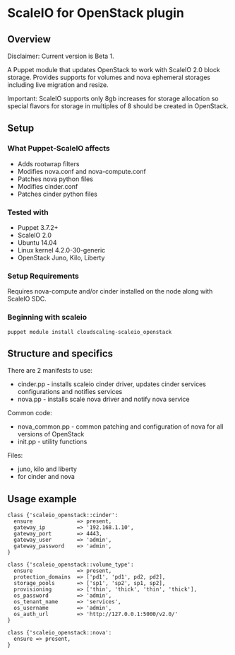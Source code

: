 # ScaleIO for OpenStack plugin

## Overview

Disclaimer: Current version is Beta 1.

A Puppet module that updates OpenStack to work with ScaleIO 2.0 block storage.
Provides supports for volumes and nova ephemeral storages including live migration and resize.

Important: ScaleIO supports only 8gb increases for storage allocation so special flavors for storage in multiples of 8
should be created in OpenStack.

## Setup

### What Puppet-ScaleIO affects

* Adds rootwrap filters
* Modifies nova.conf and nova-compute.conf
* Patches nova python files
* Modifies cinder.conf
* Patches cinder python files

### Tested with

* Puppet 3.7.2+
* ScaleIO 2.0
* Ubuntu 14.04
* Linux kernel 4.2.0-30-generic
* OpenStack Juno, Kilo, Liberty

### Setup Requirements

Requires nova-compute and/or cinder installed on the node along with ScaleIO SDC.

### Beginning with scaleio
  ```
  puppet module install cloudscaling-scaleio_openstack
  ```

## Structure and specifics

There are 2 manifests to use:
  * cinder.pp - installs scaleio cinder driver, updates cinder services configurations and notifies services
  * nova.pp   - installs scale nova driver and notify nova service

Common code:
  * nova_common.pp - common patching and configuration of nova for all versions of OpenStack
  * init.pp - utility functions

Files:
  * juno, kilo and liberty
  * for cinder and nova

## Usage example
  ```
  class {'scaleio_openstack::cinder':
    ensure              => present,
    gateway_ip          => '192.168.1.10',
    gateway_port        => 4443,
    gateway_user        => 'admin',
    gateway_password    => 'admin',
  }

  class {'scaleio_openstack::volume_type':
    ensure              => present,
    protection_domains  => ['pd1', 'pd1', pd2, pd2],
    storage_pools       => ['sp1', 'sp2', sp1, sp2],
    provisioning        => ['thin', 'thick', 'thin', 'thick'],
    os_password         => 'admin',
    os_tenant_name      => 'services',
    os_username         => 'admin',
    os_auth_url         => 'http://127.0.0.1:5000/v2.0/'
  }

  class {'scaleio_openstack::nova':
    ensure => present,
  }
  ```
